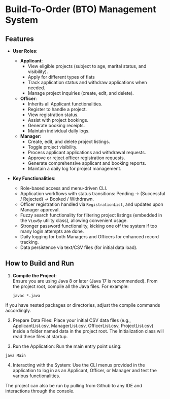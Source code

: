 # Build-To-Order (BTO) Management System

## Features

- **User Roles**:
  - **Applicant**:  
    - View eligible projects (subject to age, marital status, and visibility).  
    - Apply for different types of flats 
    - Track application status and withdraw applications when needed.  
    - Manage project inquiries (create, edit, and delete).
  - **Officer**:
    - Inherits all Applicant functionalities.
    - Register to handle a project.
    - View registration status.
    - Assist with project bookings.
    - Generate booking receipts.
    - Maintain individual daily logs.
  - **Manager**:
    - Create, edit, and delete project listings.
    - Toggle project visibility.
    - Process applicant applications and withdrawal requests.
    - Approve or reject officer registration requests.
    - Generate comprehensive applicant and booking reports.
    - Maintain a daily log for project management.

- **Key Functionalities**:
  - Role-based access and menu-driven CLI.
  - Application workflows with status transitions: Pending → (Successful / Rejected) → Booked / Withdrawn.
  - Officer registration handled via `RegistrationList`, and updates upon Manager approval.
  - Fuzzy search functionality for filtering project listings (embedded in the `ViewBy` utility class), allowing convenient usage.
  - Stronger password functionality, kicking one off the system if too many login attempts are done. 
  - Daily logging for both Managers and Officers for enhanced record tracking.
  - Data persistence via text/CSV files (for initial data load).

## How to Build and Run
1. **Compile the Project**:  
   Ensure you are using Java 8 or later (Java 17 is recommended). From the project root, compile all the Java files. For example:
   ```
   javac *.java
   ```
If you have nested packages or directories, adjust the compile commands accordingly.

2. Prepare Data Files:
Place your initial CSV data files (e.g., ApplicantList.csv, ManagerList.csv, OfficerList.csv, ProjectList.csv) inside a folder named data in the project root. The Initialization class will read these files at startup.

3. Run the Application:
Run the main entry point using:
```
java Main
```
4. Interacting with the System:
Use the CLI menus provided in the application to log in as an Applicant, Officer, or Manager and test the various functionalities.

The project can also be run by pulling from Github to any IDE and interactions through the console. 


